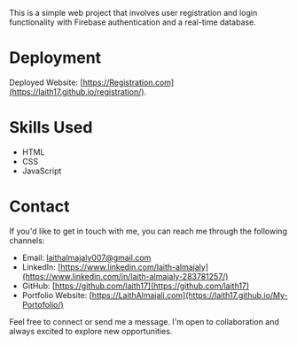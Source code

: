 This is a simple web project that involves user registration and login functionality with Firebase authentication and a real-time database.

# Deployment

Deployed Website: [https://Registration.com](https://laith17.github.io/registration/).

# Skills Used

- HTML
- CSS
- JavaScript

# Contact

If you'd like to get in touch with me, you can reach me through the following channels:

- Email: laithalmajaly007@gmail.com
- LinkedIn: [https://www.linkedin.com/laith-almajaly](https://www.linkedin.com/in/laith-almajaly-283781257/)
- GitHub: [https://github.com/laith17](https://github.com/laith17)
- Portfolio Website: [https://LaithAlmajali.com](https://laith17.github.io/My-Portofolio/)

Feel free to connect or send me a message. I'm open to collaboration and always excited to explore new opportunities.
